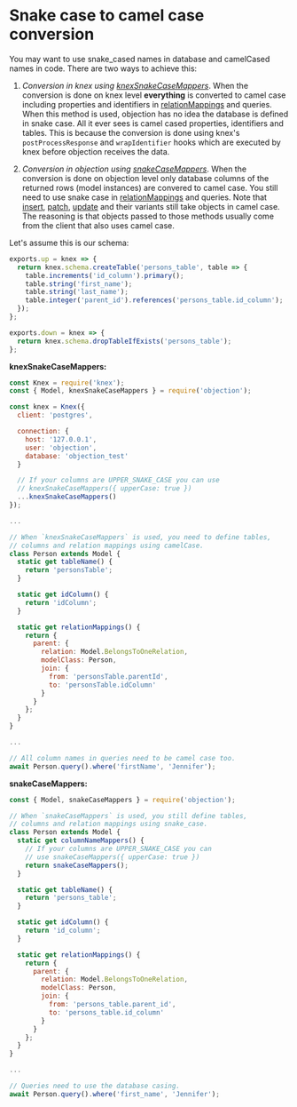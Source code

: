 # Snake case to camel case conversion

You may want to use snake_cased names in database and camelCased names in code. There are two ways to achieve this:

1. _Conversion in knex using [knexSnakeCaseMappers](https://github.com/Vincit/objection.js/tree/v1/doc/api/objection/#knexsnakecasemappers)_. When the conversion is done on knex level __everything__ is converted to camel case including properties and identifiers in [relationMappings](https://github.com/Vincit/objection.js/tree/v1/doc/api/model/static-properties.md#static-relationmappings) and queries. When this method is used, objection has no idea the database is defined in snake case. All it ever sees is camel cased properties, identifiers and tables. This is because the conversion is done using knex's `postProcessResponse` and `wrapIdentifier` hooks which are executed by knex before objection receives the data.

2. _Conversion in objection using [snakeCaseMappers](https://github.com/Vincit/objection.js/tree/v1/doc/api/objection/#snakecasemappers)_. When the conversion is done on objection level only database columns of the returned rows (model instances) are convered to camel case. You still need to use snake case in [relationMappings](https://github.com/Vincit/objection.js/tree/v1/doc/api/model/static-properties.md#static-relationmappings) and queries. Note that [insert](https://github.com/Vincit/objection.js/tree/v1/doc/api/query-builder/mutate-methods.md#insert), [patch](https://github.com/Vincit/objection.js/tree/v1/doc/api/query-builder/mutate-methods.md#patch), [update](https://github.com/Vincit/objection.js/tree/v1/doc/api/query-builder/mutate-methods.md#update) and their variants still take objects in camel case. The reasoning is that objects passed to those methods usually come from the client that also uses camel case.

Let's assume this is our schema:

```js
exports.up = knex => {
  return knex.schema.createTable('persons_table', table => {
    table.increments('id_column').primary();
    table.string('first_name');
    table.string('last_name');
    table.integer('parent_id').references('persons_table.id_column');
  });
};

exports.down = knex => {
  return knex.schema.dropTableIfExists('persons_table');
};
```

**knexSnakeCaseMappers:**

```js
const Knex = require('knex');
const { Model, knexSnakeCaseMappers } = require('objection');

const knex = Knex({
  client: 'postgres',

  connection: {
    host: '127.0.0.1',
    user: 'objection',
    database: 'objection_test'
  }

  // If your columns are UPPER_SNAKE_CASE you can use
  // knexSnakeCaseMappers({ upperCase: true })
  ...knexSnakeCaseMappers()
});

...

// When `knexSnakeCaseMappers` is used, you need to define tables,
// columns and relation mappings using camelCase.
class Person extends Model {
  static get tableName() {
    return 'personsTable';
  }

  static get idColumn() {
    return 'idColumn';
  }

  static get relationMappings() {
    return {
      parent: {
        relation: Model.BelongsToOneRelation,
        modelClass: Person,
        join: {
          from: 'personsTable.parentId',
          to: 'personsTable.idColumn'
        }
      }
    };
  }
}

...

// All column names in queries need to be camel case too.
await Person.query().where('firstName', 'Jennifer');
```

**snakeCaseMappers:**

```js
const { Model, snakeCaseMappers } = require('objection');

// When `snakeCaseMappers` is used, you still define tables,
// columns and relation mappings using snake_case.
class Person extends Model {
  static get columnNameMappers() {
    // If your columns are UPPER_SNAKE_CASE you can
    // use snakeCaseMappers({ upperCase: true })
    return snakeCaseMappers();
  }

  static get tableName() {
    return 'persons_table';
  }

  static get idColumn() {
    return 'id_column';
  }

  static get relationMappings() {
    return {
      parent: {
        relation: Model.BelongsToOneRelation,
        modelClass: Person,
        join: {
          from: 'persons_table.parent_id',
          to: 'persons_table.id_column'
        }
      }
    };
  }
}

...

// Queries need to use the database casing.
await Person.query().where('first_name', 'Jennifer');
```
